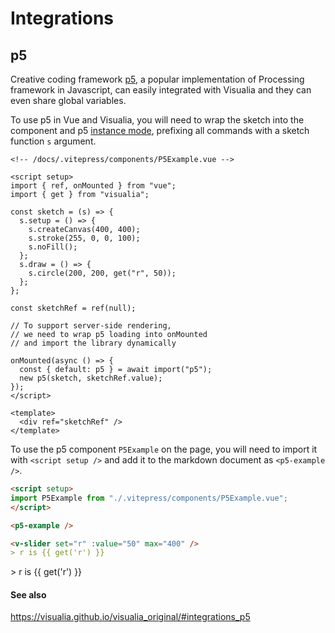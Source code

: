 # Integrations

## p5

Creative coding framework [p5](https://p5js.org/), a popular implementation of Processing framework in Javascript, can easily integrated with Visualia and they can even share global variables.

To use p5 in Vue and Visualia, you will need to wrap the sketch into the component and p5 [instance mode](https://github.com/processing/p5.js/wiki/Global-and-instance-mode), prefixing all commands with a sketch function `s` argument.

```vue
<!-- /docs/.vitepress/components/P5Example.vue -->

<script setup>
import { ref, onMounted } from "vue";
import { get } from "visualia";

const sketch = (s) => {
  s.setup = () => {
    s.createCanvas(400, 400);
    s.stroke(255, 0, 0, 100);
    s.noFill();
  };
  s.draw = () => {
    s.circle(200, 200, get("r", 50));
  };
};

const sketchRef = ref(null);

// To support server-side rendering,
// we need to wrap p5 loading into onMounted
// and import the library dynamically

onMounted(async () => {
  const { default: p5 } = await import("p5");
  new p5(sketch, sketchRef.value);
});
</script>

<template>
  <div ref="sketchRef" />
</template>
```

To use the p5 component `P5Example` on the page, you will need to import it with `<script setup />` and add it to the markdown document as `<p5-example />`.

```md
<script setup>
import P5Example from "./.vitepress/components/P5Example.vue";
</script>

<p5-example />

<v-slider set="r" :value="50" max="400" />
> r is {{ get('r') }}
```

<script setup>
import P5Example from "./.vitepress/components/P5Example.vue";
</script>

<p5-example />

<v-slider set="r" :value="50" max="400" />
> r is {{ get('r') }}

#### See also

https://visualia.github.io/visualia_original/#integrations_p5
